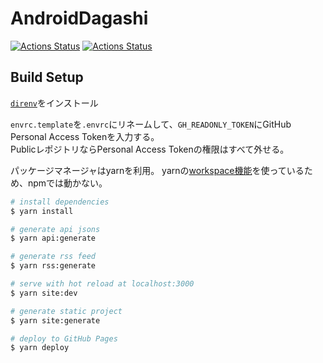 # AndroidDagashi

[![Actions Status](https://github.com/AndroidDagashi/androiddagashi.github.io/workflows/Deploy%20Website/badge.svg)](https://github.com/AndroidDagashi/androiddagashi.github.io/actions)
[![Actions Status](https://github.com/AndroidDagashi/androiddagashi.github.io/workflows/Update%20Json%20files/badge.svg)](https://github.com/AndroidDagashi/androiddagashi.github.io/actions)

## Build Setup

[`direnv`](https://github.com/direnv/direnv)をインストール

`envrc.template`を`.envrc`にリネームして、`GH_READONLY_TOKEN`にGitHub Personal Access Tokenを入力する。  
PublicレポジトリならPersonal Access Tokenの権限はすべて外せる。

パッケージマネージャはyarnを利用。
yarnの[workspace機能](https://classic.yarnpkg.com/ja/docs/workspaces/)を使っているため、npmでは動かない。

```bash
# install dependencies
$ yarn install

# generate api jsons
$ yarn api:generate

# generate rss feed
$ yarn rss:generate

# serve with hot reload at localhost:3000
$ yarn site:dev

# generate static project
$ yarn site:generate

# deploy to GitHub Pages
$ yarn deploy
```
